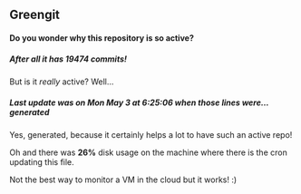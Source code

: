 ## Greengit

#### Do you wonder why this repository is so active?

##### After all it has 19474 commits!

But is it *really* active? Well...

##### Last update was on Mon May 3 at 6:25:06 when those lines were... generated

Yes, generated, because it certainly helps a lot to have such an active repo!

Oh and there was **26%** disk usage on the machine
where there is the cron updating this file.

Not the best way to monitor a VM in the cloud but it works! :)
